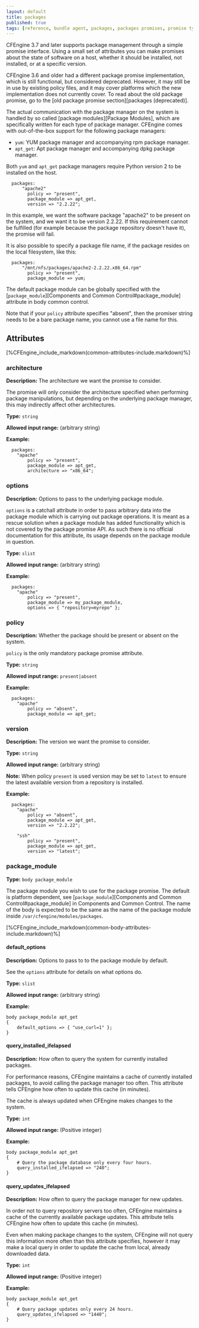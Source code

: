```yaml
---
layout: default
title: packages
published: true
tags: [reference, bundle agent, packages, packages promises, promise types]
---
```


CFEngine 3.7 and later supports package management through a simple promise
interface. Using a small set of attributes you can make promises about the state
of software on a host, whether it should be installed, not installed, or at a
specific version.

CFEngine 3.6 and older had a different package promise implementation, which is
still functional, but considered deprecated. However, it may still be in use by
existing policy files, and it may cover platforms which the new implementation
does not currently cover. To read about the old package promise, go to the
[old package promise section][packages (deprecated)].

The actual communication with the package manager on the system is handled by so
called [package modules][Package Modules], which are specifically written for
each type of package manager. CFEngine comes with out-of-the-box support for the
following package managers:

* ``yum``: YUM package manager and accompanying rpm package manager.
* ``apt_get``: Apt package manager and accompanying dpkg package manager.

Both ``yum`` and ``apt_get`` package managers require Python version 2 to be
installed on the host.


```cf3
  packages:
      "apache2"
        policy => "present",
        package_module => apt_get,
        version => "2.2.22";
```

In this example, we want the software package "apache2" to be present on the
system, and we want it to be version 2.2.22. If this requirement cannot be
fulfilled (for example because the package repository doesn't have it), the
promise will fail.

It is also possible to specify a package file name, if the package resides on
the local filesystem, like this:

```cf3
  packages:
      "/mnt/nfs/packages/apache2-2.2.22.x86_64.rpm"
        policy => "present",
        package_module => yum;
```

The default package module can be globally specified with the
[`package_module`][Components and Common Control#package_module] attribute
in body common control.

Note that if your `policy` attribute specifies "absent", then the promiser
string needs to be a bare package name, you cannot use a file name for this.

## Attributes ##

[%CFEngine_include_markdown(common-attributes-include.markdown)%]

### architecture

**Description:** The architecture we want the promise to consider.

The promise will only consider the architecture specified when performing
package manipulations, but depending on the underlying package manager, this may
indirectly affect other architectures.

**Type:** `string`

**Allowed input range:** (arbitrary string)

**Example:**

```cf3
  packages:
    "apache"
        policy => "present",
        package_module => apt_get,
        architecture => "x86_64";
```


### options

**Description:** Options to pass to the underlying package module.

`options` is a catchall attribute in order to pass arbitrary data into the
package module which is carrying out package operations. It is meant as a
rescue solution when a package module has added functionality which is not
covered by the package promise API. As such there is no official documentation
for this attribute, its usage depends on the package module in question.

**Type:** `slist`

**Allowed input range:** (arbitrary string)

**Example:**

```cf3
  packages:
    "apache"
        policy => "present",
        package_module => my_package_module,
        options => { "repository=myrepo" };
```


### policy

**Description:** Whether the package should be present or absent on the system.

`policy` is the only mandatory package promise attribute.

**Type:** `string`

**Allowed input range:** `present|absent`

**Example:**

```cf3
  packages:
    "apache"
        policy => "absent",
        package_module => apt_get;
```


### version

**Description:** The version we want the promise to consider.

**Type:** `string`

**Allowed input range:** (arbitrary string)

**Note:** When policy `present` is used version may be set to `latest` to
ensure the latest available version from a repository is installed.

**Example:**

```cf3
  packages:
    "apache"
        policy => "absent",
        package_module => apt_get,
        version => "2.2.22";

    "ssh"
        policy => "present",
        package_module => apt_get,
        version => "latest";
```


### package_module

**Type:** `body package_module`

The package module you wish to use for the package promise. The default is
platform dependent, see
[`package_module`][Components and Common Control#package_module] in Components
and Common Control. The name of the body is expected to be the same as the name
of the package module inside `/var/cfengine/modules/packages`.

[%CFEngine_include_markdown(common-body-attributes-include.markdown)%]

#### default_options

**Description:** Options to pass to to the package module by default.

See the `options` attribute for details on what options do.

**Type:** `slist`

**Allowed input range:** (arbitrary string)

**Example:**

```cf3
body package_module apt_get
{
    default_options => { "use_curl=1" };
}
```


#### query_installed_ifelapsed

**Description:** How often to query the system for currently installed packages.

For performance reasons, CFEngine maintains a cache of currently installed
packages, to avoid calling the package manager too often. This attribute tells
CFEngine how often to update this cache (in minutes).

The cache is always updated when CFEngine makes changes to the system.

**Type:** `int`

**Allowed input range:** (Positive integer)

**Example:**

```cf3
body package_module apt_get
{
    # Query the package database only every four hours.
    query_installed_ifelapsed => "240";
}
```


#### query_updates_ifelapsed

**Description:** How often to query the package manager for new updates.

In order not to query repository servers too often, CFEngine maintains a cache
of the currently available package updates. This attribute tells CFEngine how
often to update this cache (in minutes).

Even when making package changes to the system, CFEngine will not query this
information more often than this attribute specifies, however it may make a
local query in order to update the cache from local, already downloaded data.

**Type:** `int`

**Allowed input range:** (Positive integer)

**Example:**

```cf3
body package_module apt_get
{
    # Query package updates only every 24 hours.
    query_updates_ifelapsed => "1440";
}
```
